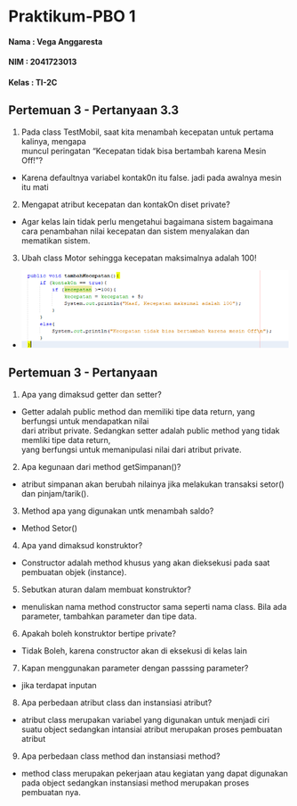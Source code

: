 # Praktikum-PBO 1
#### Nama	: Vega Anggaresta
#### NIM    : 2041723013
#### Kelas	: TI-2C

## Pertemuan 3 - Pertanyaan 3.3
1. Pada	 class	 TestMobil,	 saat	 kita	 menambah	 kecepatan	 untuk	 pertama	 kalinya,	 mengapa	
muncul	peringatan	“Kecepatan tidak bisa bertambah karena Mesin Off!”?
* Karena defaultnya variabel kontak0n itu false. jadi pada awalnya mesin itu mati		
2. Mengapat	atribut	kecepatan	dan	kontakOn	diset	private?		
* Agar kelas lain tidak perlu mengetahui bagaimana sistem bagaimana cara penambahan nilai kecepatan dan sistem menyalakan dan mematikan sistem.
3. Ubah	class	Motor	sehingga	kecepatan	maksimalnya	adalah	100!
* <img src="img/pertanyaan 3.3.3.png">

## Pertemuan 3 - Pertanyaan 
1. Apa	yang	dimaksud	getter	dan	setter?
* Getter	adalah	public	method	dan	memiliki	tipe	data	return,	yang	berfungsi	untuk	mendapatkan	nilai	
dari	 atribut	 private.	 Sedangkan	 setter	 adalah	 public	 method	 yang	 tidak	 memliki	 tipe	 data	 return,	
yang	berfungsi	untuk	memanipulasi	nilai	dari	atribut	private.
2. Apa	kegunaan	dari	method	getSimpanan()?
* atribut	simpanan akan	berubah	nilainya	jika	melakukan	transaksi setor()	
dan	pinjam/tarik().
3. Method	apa	yang	digunakan	untk	menambah	saldo?
* Method Setor()
4. Apa	yand	dimaksud	konstruktor?
* Constructor adalah method khusus yang akan dieksekusi pada saat pembuatan objek (instance).
5. Sebutkan	aturan	dalam	membuat	konstruktor?
* menuliskan nama method constructor sama seperti nama class. Bila ada parameter, tambahkan parameter dan tipe data.
6. Apakah	boleh	konstruktor	bertipe	private?
* Tidak Boleh, karena constructor akan di eksekusi di kelas lain
7. Kapan	menggunakan	parameter	dengan	passsing	parameter?
* jika terdapat inputan
8. Apa	perbedaan	atribut	class	dan	instansiasi	atribut?
* atribut class merupakan variabel yang digunakan untuk menjadi ciri suatu object sedangkan intansiai atribut merupakan proses pembuatan atribut
9. Apa	perbedaan	class	method	dan	instansiasi	method?
* method class merupakan pekerjaan atau kegiatan yang dapat digunakan pada object sedangkan instansiasi method merupakan proses pembuatan nya.
